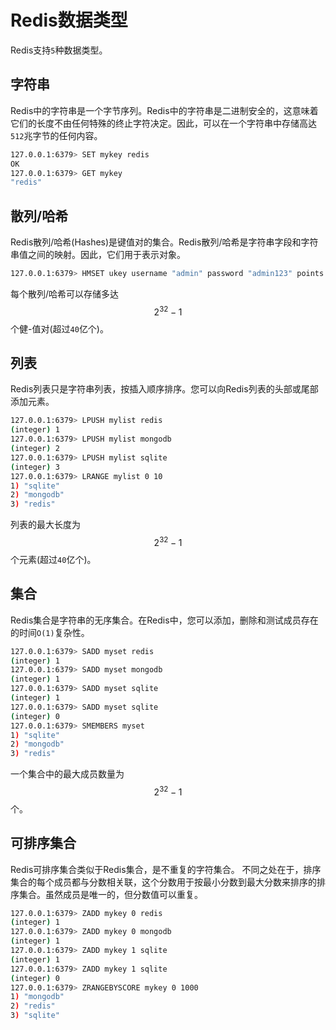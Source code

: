 # Redis数据类型

Redis支持`5`种数据类型。

## 字符串

Redis中的字符串是一个字节序列。Redis中的字符串是二进制安全的，这意味着它们的长度不由任何特殊的终止字符决定。因此，可以在一个字符串中存储高达`512`兆字节的任何内容。

```bash
127.0.0.1:6379> SET mykey redis
OK
127.0.0.1:6379> GET mykey
"redis"
```

## 散列/哈希

Redis散列/哈希(Hashes)是键值对的集合。Redis散列/哈希是字符串字段和字符串值之间的映射。因此，它们用于表示对象。

```bash
127.0.0.1:6379> HMSET ukey username "admin" password "admin123" points 200
```

每个散列/哈希可以存储多达 $$2^{32} - 1$$ 个健-值对(超过`40`亿个)。

## 列表

Redis列表只是字符串列表，按插入顺序排序。您可以向Redis列表的头部或尾部添加元素。

```bash
127.0.0.1:6379> LPUSH mylist redis
(integer) 1
127.0.0.1:6379> LPUSH mylist mongodb
(integer) 2
127.0.0.1:6379> LPUSH mylist sqlite
(integer) 3
127.0.0.1:6379> LRANGE mylist 0 10
1) "sqlite"
2) "mongodb"
3) "redis"
```

列表的最大长度为 $$2^{32} - 1$$ 个元素(超过`40`亿个)。

## 集合

Redis集合是字符串的无序集合。在Redis中，您可以添加，删除和测试成员存在的时间`O(1)`复杂性。

```bash
127.0.0.1:6379> SADD myset redis
(integer) 1
127.0.0.1:6379> SADD myset mongodb
(integer) 1
127.0.0.1:6379> SADD myset sqlite
(integer) 1
127.0.0.1:6379> SADD myset sqlite
(integer) 0
127.0.0.1:6379> SMEMBERS myset
1) "sqlite"
2) "mongodb"
3) "redis"
```

一个集合中的最大成员数量为 $$2^{32} - 1$$ 个。

## 可排序集合

Redis可排序集合类似于Redis集合，是不重复的字符集合。 不同之处在于，排序集合的每个成员都与分数相关联，这个分数用于按最小分数到最大分数来排序的排序集合。虽然成员是唯一的，但分数值可以重复。

```bash
127.0.0.1:6379> ZADD mykey 0 redis
(integer) 1
127.0.0.1:6379> ZADD mykey 0 mongodb
(integer) 1
127.0.0.1:6379> ZADD mykey 1 sqlite
(integer) 1
127.0.0.1:6379> ZADD mykey 1 sqlite
(integer) 0
127.0.0.1:6379> ZRANGEBYSCORE mykey 0 1000
1) "mongodb"
2) "redis"
3) "sqlite"
```

